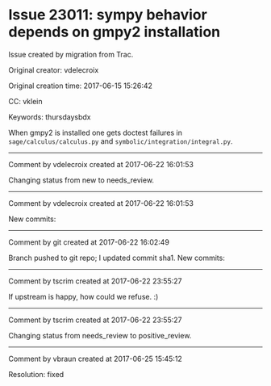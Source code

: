 # Issue 23011: sympy behavior depends on gmpy2 installation

Issue created by migration from Trac.

Original creator: vdelecroix

Original creation time: 2017-06-15 15:26:42

CC:  vklein

Keywords: thursdaysbdx

When gmpy2 is installed one gets doctest failures in `sage/calculus/calculus.py` and `symbolic/integration/integral.py`.


---

Comment by vdelecroix created at 2017-06-22 16:01:53

Changing status from new to needs_review.


---

Comment by vdelecroix created at 2017-06-22 16:01:53

New commits:


---

Comment by git created at 2017-06-22 16:02:49

Branch pushed to git repo; I updated commit sha1. New commits:


---

Comment by tscrim created at 2017-06-22 23:55:27

If upstream is happy, how could we refuse. :)


---

Comment by tscrim created at 2017-06-22 23:55:27

Changing status from needs_review to positive_review.


---

Comment by vbraun created at 2017-06-25 15:45:12

Resolution: fixed
